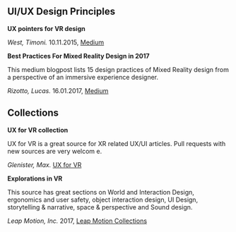 ## UI/UX Design Principles

**UX pointers for VR design**

*West, Timoni.* 10.11.2015, [Medium][2]


**Best Practices For Mixed Reality Design in 2017**

This medium blogpost lists 15 design practices of Mixed Reality design from a
perspective of an immersive experience designer.

*Rizotto, Lucas.* 16.01.2017, [Medium][3]


## Collections

**UX for VR collection**

UX for VR is a great source for XR related UX/UI articles.
Pull requests with new sources are very welcom e.

*Glenister, Max.* [UX for VR][0]

**Explorations in VR**

This source has great sections on World and Interaction Design, ergonomics
and user safety, object interaction design, UI Design, storytelling & narrative, space & perspective
and Sound design.

*Leap Motion, Inc.* 2017, [Leap Motion Collections][1]


[0]: https://www.uxofvr.com/
[1]: https://developer.leapmotion.com/explorations#110
[2]: https://medium.com/@timoni/ux-pointers-for-vr-design-dd52b718e19
[3]: https://medium.com/futurepi/best-practices-for-mixed-reality-design-in-2017-7dab602574eb
